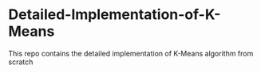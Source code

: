 # Detailed-Implementation-of-K-Means
This repo contains the detailed implementation of K-Means algorithm from scratch
